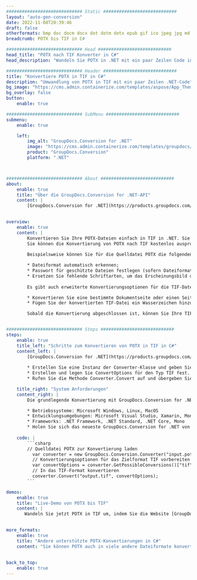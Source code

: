 ```yaml
---
############################# Static ############################
layout: "auto-gen-conversion"
date: 2022-11-08T20:39:46
draft: false
otherformats: bmp doc docm docx dot dotm dotx epub gif ico jpeg jpg md odt ott pdf png psd rtf tex tif tiff txt xps
breadcrumb: POTX bis TIF in C#

############################# Head ############################
head_title: "POTX nach TIF Konverter in C#"
head_description: "Wandeln Sie POTX in .NET mit ein paar Zeilen Code in TIF um. Verwenden Sie die GroupDocs Document Conversion API, um über 160 Dateiformate zu konvertieren."

############################# Header ############################
title: "Konvertiere POTX in TIF in C#"
description: "Umwandlung von POTX in TIF mit ein paar Zeilen .NET-Code"
bg_image: "https://cms.admin.containerize.com/templates/aspose/App_Themes/V3/images/bg/header1.png"
bg_overlay: false
button:
    enable: true

############################# SubMenu ############################
submenu:
    enable: true

    left:
        img_alt: "GroupDocs.Conversion for .NET"
        image: "https://cms.admin.containerize.com/templates/groupdocs/images/product-logos/90x90-noborder/groupdocs-conversion-net.png"
        product: "GroupDocs.Conversion"
        platform: ".NET"



############################# About ############################
about:
    enable: true
    title: "Über die GroupDocs.Conversion for .NET-API"
    content: |
        [GroupDocs.Conversion for .NET](https://products.groupdocs.com/conversion/net/) kann verwendet werden, um Microsoft Word, Excel, PowerPoint, PDF, Visio und andere Formate zu konvertieren. GroupDocs.Conversion ist eine eigenständige API, die sich für Backend- und interne Systeme eignet, bei denen eine hohe Leistung erforderlich ist. Es ist unabhängig von Software wie Microsoft oder Open Office.
    

overview:
    enable: true
    content: |
        Konvertieren Sie Ihre POTX-Dateien einfach in TIF in .NET. Sie können nur ein paar C#-Codezeilen auf jeder Plattform Ihrer Wahl verwenden, z. B. Windows, Linux, macOS.
        Sie können die Konvertierung von POTX nach TIF kostenlos ausprobieren und die Qualität der Konvertierungsergebnisse bewerten. Neben einfachen Dateikonvertierungsszenarien können Sie erweiterte Optionen zum Laden der Quelldatei POTX und zum Speichern des Ausgabeergebnisses TIF ausprobieren. 
        
        Beispielsweise können Sie für die Quelldatei POTX die folgenden Ladeoptionen verwenden:

        * Dateiformat automatisch erkennen;
        * Passwort für geschützte Dateien festlegen (sofern Dateiformat dies unterstützt);
        * Ersetzen Sie fehlende Schriftarten, um das Erscheinungsbild des Dokuments beizubehalten.
        
        Es gibt auch erweiterte Konvertierungsoptionen für die TIF-Datei:

        * Konvertieren Sie eine bestimmte Dokumentseite oder einen Seitenbereich;
        * Fügen Sie der konvertierten TIF-Datei ein Wasserzeichen hinzu und vieles mehr.

        Sobald die Konvertierung abgeschlossen ist, können Sie Ihre TIF-Datei im lokalen Dateipfad oder auf einem Speicher von Drittanbietern wie FTP, Amazon S3, Google Drive, Dropbox usw. speichern. Bitte beachten Sie, dass Sie POTX in TIF muss keine zusätzliche Software installiert werden - wie MS Office, Open Office, Adobe Acrobat Reader etc.


############################# Steps ############################
steps:
    enable: true
    title_left: "Schritte zum Konvertieren von POTX in TIF in C#"
    content_left: |
        [GroupDocs.Conversion for .NET](https://products.groupdocs.com/conversion/net/) erleichtert Entwicklern das Konvertieren einer POTX-Datei in TIF mit wenigen Codezeilen.
        
        * Erstellen Sie eine Instanz der Converter-Klasse und geben Sie die Datei POTX mit dem vollständigen Pfad an
        * Erstellen und legen Sie ConvertOptions für den Typ TIF fest.
        * Rufen Sie die Methode Converter.Convert auf und übergeben Sie den vollständigen Pfad und das Format (TIF) als Parameter

    title_right: "System Anforderungen"
    content_right: |
        Die grundlegende Konvertierung mit GroupDocs.Conversion for .NET kann in nur wenigen einfachen Schritten durchgeführt werden. Unsere APIs werden auf allen wichtigen Plattformen und Betriebssystemen unterstützt. Stellen Sie vor dem Ausführen des folgenden Codes sicher, dass die folgenden Voraussetzungen auf Ihrem System installiert sind.

        * Betriebssysteme: Microsoft Windows, Linux, MacOS
        * Entwicklungsumgebungen: Microsoft Visual Studio, Xamarin, MonoDevelop
        * Frameworks: .NET Framework, .NET Standard, .NET Core, Mono
        * Holen Sie sich das neueste GroupDocs.Conversion for .NET von [Nuget](https://www.nuget.org/packages/groupdocs.conversion)
         
    code: |
        ```csharp    
        // Quelldatei POTX zur Konvertierung laden
          var converter = new GroupDocs.Conversion.Converter("input.potx");
          // Konvertierungsoptionen für das Zielformat TIF vorbereiten
          var convertOptions = converter.GetPossibleConversions()["tif"].ConvertOptions;
          // In das TIF-Format konvertieren
          converter.Convert("output.tif", convertOptions);
        ```

demos:
    enable: true
    title: "Live-Demo von POTX bis TIF"
    content: |
       Wandeln Sie jetzt POTX in TIF um, indem Sie die Website [GroupDocs.Conversion App](https://products.groupdocs.app/conversion/family) besuchen. Die Online-Demo hat die folgenden Vorteile
          

more_formats:
    enable: true
    title: "Andere unterstützte POTX-Konvertierungen in C#"
    content: "Sie können POTX auch in viele andere Dateiformate konvertieren. Bitte sehen Sie sich die Liste unten an."
       
       
back_to_top:
    enable: true
---
```

